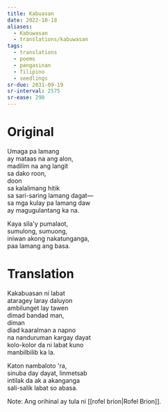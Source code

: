 ```yaml
---
title: Kabuasan
date: 2022-10-18
aliases:
  - Kabuwasan
  - translations/kabuwasan
tags:
  - translations
  - poems
  - pangasinan
  - filipino
  - seedlings
sr-due: 2031-09-19
sr-interval: 2575
sr-ease: 290
---
```

# Original

Umaga pa lamang  
ay mataas na ang alon,  
madilim na ang langit  
sa dako roon,  
 doon  
sa kalalimang hitik  
sa sari-saring lamang dagat—  
sa mga kulay pa lamang daw  
ay magugulantang ka na.

Kaya sila'y pumalaot,  
sumulong, sumuong,  
iniwan akong nakatunganga,  
paa lamang ang basa.  

# Translation

Kakabuasan ni labat  
ataragey laray daluyon  
ambilunget lay tawen  
dimad bandad man,  
 diman  
diad kaaralman a napno  
na nanduruman kargay dayat  
kolo-kolor da ni labat kuno  
manbilbilib ka la.

Katon nambaloto 'ra,  
sinuba day dayat, linmetsab  
intilak da ak a akanganga  
sali-salik labat so abasa.

Note: Ang orihinal ay tula ni [[rofel brion|Rofel Brion]].